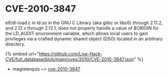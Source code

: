 # CVE-2010-3847

elf/dl-load.c in ld.so in the GNU C Library (aka glibc or libc6) through 2.11.2, and 2.12.x through 2.12.1, does not properly handle a value of $ORIGIN for the LD_AUDIT environment variable, which allows local users to gain privileges via a crafted dynamic shared object (DSO) located in an arbitrary directory.

{% embed url="https://github.com/Live-Hack-CVE/full_database/blob/main/cves/2010/CVE-2010-3847.json" %}


* magisterquis ~> [cve-2010-3847](https://zeste.alice-snow.ru/2010/database/cve-2010-3847/cve-2010-3847-magisterquis)